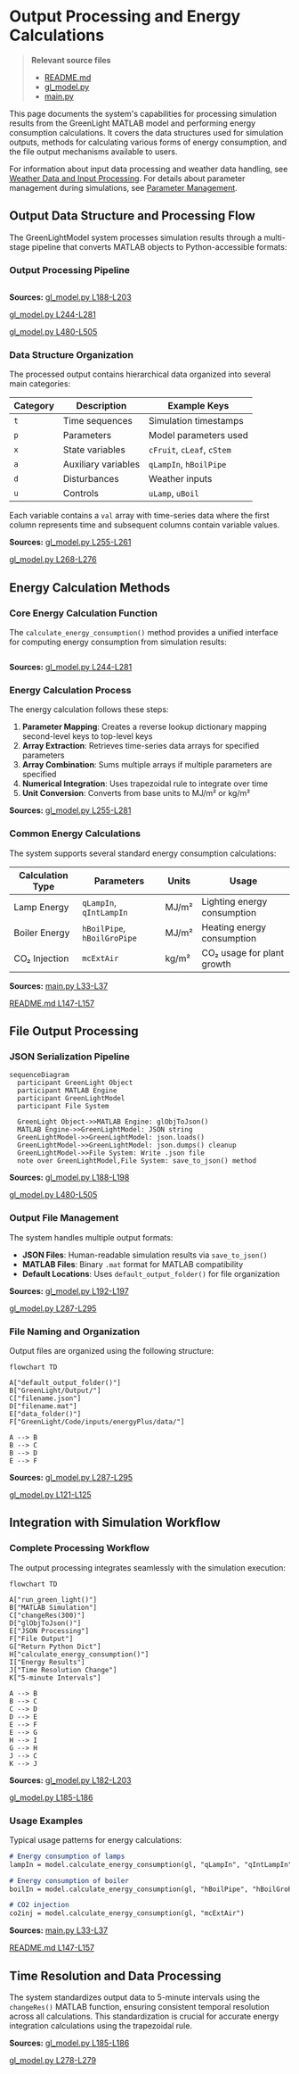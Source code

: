 # Output Processing and Energy Calculations

> **Relevant source files**
> * [README.md](https://github.com/greenpeer/GreenLightModel/blob/98b32e39/README.md)
> * [gl_model.py](https://github.com/greenpeer/GreenLightModel/blob/98b32e39/gl_model.py)
> * [main.py](https://github.com/greenpeer/GreenLightModel/blob/98b32e39/main.py)

This page documents the system's capabilities for processing simulation results from the GreenLight MATLAB model and performing energy consumption calculations. It covers the data structures used for simulation outputs, methods for calculating various forms of energy consumption, and the file output mechanisms available to users.

For information about input data processing and weather data handling, see [Weather Data and Input Processing](/greenpeer/GreenLightModel/5.1-weather-data-and-input-processing). For details about parameter management during simulations, see [Parameter Management](/greenpeer/GreenLightModel/5.2-parameter-management).

## Output Data Structure and Processing Flow

The GreenLightModel system processes simulation results through a multi-stage pipeline that converts MATLAB objects to Python-accessible formats:

### Output Processing Pipeline

```

```

**Sources:** [gl_model.py L188-L203](https://github.com/greenpeer/GreenLightModel/blob/98b32e39/gl_model.py#L188-L203)

 [gl_model.py L244-L281](https://github.com/greenpeer/GreenLightModel/blob/98b32e39/gl_model.py#L244-L281)

 [gl_model.py L480-L505](https://github.com/greenpeer/GreenLightModel/blob/98b32e39/gl_model.py#L480-L505)

### Data Structure Organization

The processed output contains hierarchical data organized into several main categories:

| Category | Description | Example Keys |
| --- | --- | --- |
| `t` | Time sequences | Simulation timestamps |
| `p` | Parameters | Model parameters used |
| `x` | State variables | `cFruit`, `cLeaf`, `cStem` |
| `a` | Auxiliary variables | `qLampIn`, `hBoilPipe` |
| `d` | Disturbances | Weather inputs |
| `u` | Controls | `uLamp`, `uBoil` |

Each variable contains a `val` array with time-series data where the first column represents time and subsequent columns contain variable values.

**Sources:** [gl_model.py L255-L261](https://github.com/greenpeer/GreenLightModel/blob/98b32e39/gl_model.py#L255-L261)

 [gl_model.py L268-L276](https://github.com/greenpeer/GreenLightModel/blob/98b32e39/gl_model.py#L268-L276)

## Energy Calculation Methods

### Core Energy Calculation Function

The `calculate_energy_consumption()` method provides a unified interface for computing energy consumption from simulation results:

```

```

**Sources:** [gl_model.py L244-L281](https://github.com/greenpeer/GreenLightModel/blob/98b32e39/gl_model.py#L244-L281)

### Energy Calculation Process

The energy calculation follows these steps:

1. **Parameter Mapping**: Creates a reverse lookup dictionary mapping second-level keys to top-level keys
2. **Array Extraction**: Retrieves time-series data arrays for specified parameters
3. **Array Combination**: Sums multiple arrays if multiple parameters are specified
4. **Numerical Integration**: Uses trapezoidal rule to integrate over time
5. **Unit Conversion**: Converts from base units to MJ/m² or kg/m²

**Sources:** [gl_model.py L255-L281](https://github.com/greenpeer/GreenLightModel/blob/98b32e39/gl_model.py#L255-L281)

### Common Energy Calculations

The system supports several standard energy consumption calculations:

| Calculation Type | Parameters | Units | Usage |
| --- | --- | --- | --- |
| Lamp Energy | `qLampIn`, `qIntLampIn` | MJ/m² | Lighting energy consumption |
| Boiler Energy | `hBoilPipe`, `hBoilGroPipe` | MJ/m² | Heating energy consumption |
| CO₂ Injection | `mcExtAir` | kg/m² | CO₂ usage for plant growth |

**Sources:** [main.py L33-L37](https://github.com/greenpeer/GreenLightModel/blob/98b32e39/main.py#L33-L37)

 [README.md L147-L157](https://github.com/greenpeer/GreenLightModel/blob/98b32e39/README.md#L147-L157)

## File Output Processing

### JSON Serialization Pipeline

```mermaid
sequenceDiagram
  participant GreenLight Object
  participant MATLAB Engine
  participant GreenLightModel
  participant File System

  GreenLight Object->>MATLAB Engine: glObjToJson()
  MATLAB Engine->>GreenLightModel: JSON string
  GreenLightModel->>GreenLightModel: json.loads()
  GreenLightModel->>GreenLightModel: json.dumps() cleanup
  GreenLightModel->>File System: Write .json file
  note over GreenLightModel,File System: save_to_json() method
```

**Sources:** [gl_model.py L188-L198](https://github.com/greenpeer/GreenLightModel/blob/98b32e39/gl_model.py#L188-L198)

 [gl_model.py L480-L505](https://github.com/greenpeer/GreenLightModel/blob/98b32e39/gl_model.py#L480-L505)

### Output File Management

The system handles multiple output formats:

* **JSON Files**: Human-readable simulation results via `save_to_json()`
* **MATLAB Files**: Binary `.mat` format for MATLAB compatibility
* **Default Locations**: Uses `default_output_folder()` for file organization

**Sources:** [gl_model.py L192-L197](https://github.com/greenpeer/GreenLightModel/blob/98b32e39/gl_model.py#L192-L197)

 [gl_model.py L287-L295](https://github.com/greenpeer/GreenLightModel/blob/98b32e39/gl_model.py#L287-L295)

### File Naming and Organization

Output files are organized using the following structure:

```mermaid
flowchart TD

A["default_output_folder()"]
B["GreenLight/Output/"]
C["filename.json"]
D["filename.mat"]
E["data_folder()"]
F["GreenLight/Code/inputs/energyPlus/data/"]

A --> B
B --> C
B --> D
E --> F
```

**Sources:** [gl_model.py L287-L295](https://github.com/greenpeer/GreenLightModel/blob/98b32e39/gl_model.py#L287-L295)

 [gl_model.py L121-L125](https://github.com/greenpeer/GreenLightModel/blob/98b32e39/gl_model.py#L121-L125)

## Integration with Simulation Workflow

### Complete Processing Workflow

The output processing integrates seamlessly with the simulation execution:

```mermaid
flowchart TD

A["run_green_light()"]
B["MATLAB Simulation"]
C["changeRes(300)"]
D["glObjToJson()"]
E["JSON Processing"]
F["File Output"]
G["Return Python Dict"]
H["calculate_energy_consumption()"]
I["Energy Results"]
J["Time Resolution Change"]
K["5-minute Intervals"]

A --> B
B --> C
C --> D
D --> E
E --> F
E --> G
H --> I
G --> H
J --> C
K --> J
```

**Sources:** [gl_model.py L182-L203](https://github.com/greenpeer/GreenLightModel/blob/98b32e39/gl_model.py#L182-L203)

 [gl_model.py L185-L186](https://github.com/greenpeer/GreenLightModel/blob/98b32e39/gl_model.py#L185-L186)

### Usage Examples

Typical usage patterns for energy calculations:

```markdown
# Energy consumption of lamps
lampIn = model.calculate_energy_consumption(gl, "qLampIn", "qIntLampIn")

# Energy consumption of boiler
boilIn = model.calculate_energy_consumption(gl, "hBoilPipe", "hBoilGroPipe")

# CO2 injection
co2inj = model.calculate_energy_consumption(gl, "mcExtAir")
```

**Sources:** [main.py L33-L37](https://github.com/greenpeer/GreenLightModel/blob/98b32e39/main.py#L33-L37)

 [README.md L147-L157](https://github.com/greenpeer/GreenLightModel/blob/98b32e39/README.md#L147-L157)

## Time Resolution and Data Processing

The system standardizes output data to 5-minute intervals using the `changeRes()` MATLAB function, ensuring consistent temporal resolution across all calculations. This standardization is crucial for accurate energy integration calculations using the trapezoidal rule.

**Sources:** [gl_model.py L185-L186](https://github.com/greenpeer/GreenLightModel/blob/98b32e39/gl_model.py#L185-L186)

 [gl_model.py L278-L279](https://github.com/greenpeer/GreenLightModel/blob/98b32e39/gl_model.py#L278-L279)